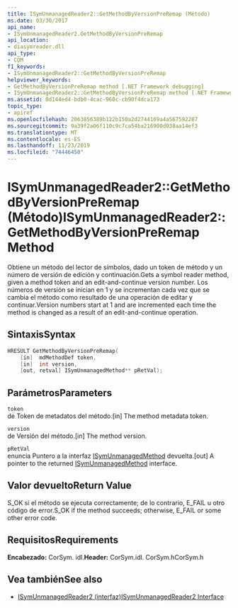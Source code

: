 ```yaml
---
title: ISymUnmanagedReader2::GetMethodByVersionPreRemap (Método)
ms.date: 03/30/2017
api_name:
- ISymUnmanagedReader2.GetMethodByVersionPreRemap
api_location:
- diasymreader.dll
api_type:
- COM
f1_keywords:
- ISymUnmanagedReader2::GetMethodByVersionPreRemap
helpviewer_keywords:
- GetMethodByVersionPreRemap method [.NET Framework debugging]
- ISymUnmanagedReader2::GetMethodByVersionPreRemap method [.NET Framework debugging]
ms.assetid: 0d144ed4-bdb0-4cac-960c-cb90f4dca173
topic_type:
- apiref
ms.openlocfilehash: 2063856389b122b150a2d2744169a4a567592287
ms.sourcegitcommit: 9a39f2a06f110c9c7ca54ba216900d038aa14ef3
ms.translationtype: MT
ms.contentlocale: es-ES
ms.lasthandoff: 11/23/2019
ms.locfileid: "74446450"
---
```

# <a name="isymunmanagedreader2getmethodbyversionpreremap-method"></a><span data-ttu-id="48cc0-102">ISymUnmanagedReader2::GetMethodByVersionPreRemap (Método)</span><span class="sxs-lookup"><span data-stu-id="48cc0-102">ISymUnmanagedReader2::GetMethodByVersionPreRemap Method</span></span>
<span data-ttu-id="48cc0-103">Obtiene un método del lector de símbolos, dado un token de método y un número de versión de edición y continuación.</span><span class="sxs-lookup"><span data-stu-id="48cc0-103">Gets a symbol reader method, given a method token and an edit-and-continue version number.</span></span> <span data-ttu-id="48cc0-104">Los números de versión se inician en 1 y se incrementan cada vez que se cambia el método como resultado de una operación de editar y continuar.</span><span class="sxs-lookup"><span data-stu-id="48cc0-104">Version numbers start at 1 and are incremented each time the method is changed as a result of an edit-and-continue operation.</span></span>  
  
## <a name="syntax"></a><span data-ttu-id="48cc0-105">Sintaxis</span><span class="sxs-lookup"><span data-stu-id="48cc0-105">Syntax</span></span>  
  
```cpp  
HRESULT GetMethodByVersionPreRemap(  
    [in]  mdMethodDef token,  
    [in]  int version,  
    [out, retval] ISymUnmanagedMethod** pRetVal);  
```  
  
## <a name="parameters"></a><span data-ttu-id="48cc0-106">Parámetros</span><span class="sxs-lookup"><span data-stu-id="48cc0-106">Parameters</span></span>  
 `token`  
 <span data-ttu-id="48cc0-107">de Token de metadatos del método.</span><span class="sxs-lookup"><span data-stu-id="48cc0-107">[in] The method metadata token.</span></span>  
  
 `version`  
 <span data-ttu-id="48cc0-108">de Versión del método.</span><span class="sxs-lookup"><span data-stu-id="48cc0-108">[in] The method version.</span></span>  
  
 `pRetVal`  
 <span data-ttu-id="48cc0-109">enuncia Puntero a la interfaz [ISymUnmanagedMethod](../../../../docs/framework/unmanaged-api/diagnostics/isymunmanagedmethod-interface.md) devuelta.</span><span class="sxs-lookup"><span data-stu-id="48cc0-109">[out] A pointer to the returned [ISymUnmanagedMethod](../../../../docs/framework/unmanaged-api/diagnostics/isymunmanagedmethod-interface.md) interface.</span></span>  
  
## <a name="return-value"></a><span data-ttu-id="48cc0-110">Valor devuelto</span><span class="sxs-lookup"><span data-stu-id="48cc0-110">Return Value</span></span>  
 <span data-ttu-id="48cc0-111">S_OK si el método se ejecuta correctamente; de lo contrario, E_FAIL u otro código de error.</span><span class="sxs-lookup"><span data-stu-id="48cc0-111">S_OK if the method succeeds; otherwise, E_FAIL or some other error code.</span></span>  
  
## <a name="requirements"></a><span data-ttu-id="48cc0-112">Requisitos</span><span class="sxs-lookup"><span data-stu-id="48cc0-112">Requirements</span></span>  
 <span data-ttu-id="48cc0-113">**Encabezado:** CorSym. idl.</span><span class="sxs-lookup"><span data-stu-id="48cc0-113">**Header:** CorSym.idl.</span></span> <span data-ttu-id="48cc0-114">CorSym.h</span><span class="sxs-lookup"><span data-stu-id="48cc0-114">CorSym.h</span></span>  
  
## <a name="see-also"></a><span data-ttu-id="48cc0-115">Vea también</span><span class="sxs-lookup"><span data-stu-id="48cc0-115">See also</span></span>

- [<span data-ttu-id="48cc0-116">ISymUnmanagedReader2 (interfaz)</span><span class="sxs-lookup"><span data-stu-id="48cc0-116">ISymUnmanagedReader2 Interface</span></span>](../../../../docs/framework/unmanaged-api/diagnostics/isymunmanagedreader2-interface.md)
